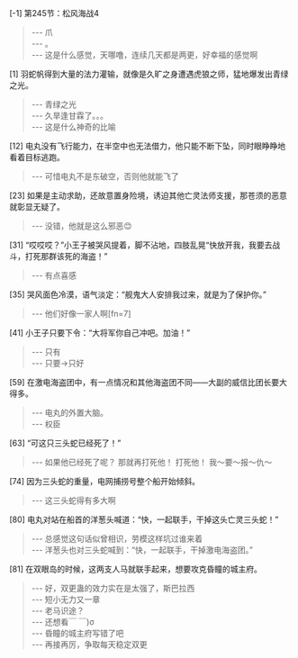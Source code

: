 
[-1] 第245节：松风海战4
>--- 爪<br>
>--- 。<br>
>--- 这是什么感觉，天哪噜，连续几天都是两更，好幸福的感觉啊<br>

[1] 羽蛇帆得到大量的法力灌输，就像是久旷之身遭遇虎狼之师，猛地爆发出青绿之光。
>--- 青绿之光<br>
>--- 久旱逢甘霖了。。。<br>
>--- 这是什么神奇的比喻<br>

[12] 电丸没有飞行能力，在半空中也无法借力，他只能不断下坠，同时眼睁睁地看着目标逃跑。
>--- 可惜电丸不是东破空，否则他就能飞了<br>

[23] 如果是主动求助，还故意置身险境，诱迫其他亡灵法师支援，那苍须的恶意就彰显无疑了。
>--- 没错，他就是这么邪恶😊<br>

[31] “哎哎哎？”小王子被哭风提着，脚不沾地，四肢乱晃“快放开我，我要去战斗，打死那群该死的海盗！”
>--- 有点喜感<br>

[35] 哭风面色冷漠，语气淡定：“舰鬼大人安排我过来，就是为了保护你。”
>--- 他们好像一家人啊[fn=7]<br>

[41] 小王子只要下令：“大将军你自己冲吧。加油！”
>--- 只有<br>
>--- 只要→只好<br>

[59] 在激电海盗团中，有一点情况和其他海盗团不同——大副的威信比团长要大得多。
>--- 电丸的外置大脑。<br>
>--- 权臣<br>

[63] “可这只三头蛇已经死了！”
>--- 如果他已经死了呢？
那就再打死他！
打死他！
我～要～报～仇～<br>

[74] 因为三头蛇的重量，电网捕捞号整个船开始倾斜。
>--- 这三头蛇得有多大啊<br>

[80] 电丸对站在船首的洋葱头喊道：“快，一起联手，干掉这头亡灵三头蛇！”
>--- 总感觉这句话似曾相识，劳模这样坑过谁来着<br>
>--- 洋葱头也对三头蛇喊到：“快，一起联手，干掉激电海盗团。”<br>

[81] 在双眼岛的时候，这两支人马就联手起来，想要攻克昏瞳的城主府。
>--- 好，双更蛊的效力实在是太强了，斯巴拉西<br>
>--- 短小无力又一章<br>
>--- 老马识途？<br>
>--- 还想看￣ ￣)σ<br>
>--- 昏瞳的城主府写错了吧<br>
>--- 再接再厉，争取每天稳定双更<br>
